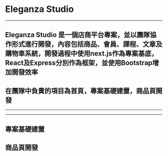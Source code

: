 # Eleganza Studio

---

## Eleganza Studio 是一個店商平台專案，並以團隊協作形式進行開發，內容包括商品、會員、課程、文章及購物車系統，開發過程中使用next.js作為專案基底，React及Express分別作為框架，並使用Bootstrap增加開發效率
## 在團隊中負責的項目為首頁，專案基礎建置，商品頁開發

---



--- 
## 專案基礎建置
## 商品頁開發

